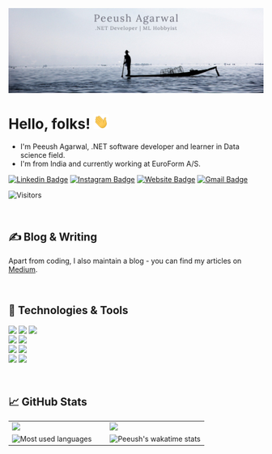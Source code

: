 [![Header](Assets/GH-Banner.png "Header")](https://peeush-the-developer.github.io/)

# Hello, folks! <img src="Assets/wave.gif" width="30px">

- I'm Peeush Agarwal, .NET software developer and learner in Data science field.
- I'm from India and currently working at EuroForm A/S.

[![Linkedin Badge](https://img.shields.io/badge/-PeeushAgarwal-blue?style=flat-square&logo=Linkedin&logoColor=white&link=https://www.linkedin.com/in/peeushagarwal/)](https://www.linkedin.com/in/peeushagarwal/)
[![Instagram Badge](https://img.shields.io/badge/-peeushagarwal-e4405f?style=flat-square&logo=Instagram&logoColor=white&link=https://www.instagram.com/peeushagarwal/)](https://www.instagram.com/peeushagarwal/)
[![Website Badge](https://img.shields.io/badge/-peeush.agarwal.dev-e34f26?style=flat-square&logo=HTML5&logoColor=white&link=https://peeush.agarwal.dev/)](https://peeush.agarwal.dev/)
[![Gmail Badge](https://img.shields.io/badge/-agarwal.peeush-d14836?style=flat-square&logo=Gmail&logoColor=white&link=mailto:agarwal.peeush@gmail.com)](mailto:agarwal.peeush@gmail.com)

![Visitors](https://visitor-badge.glitch.me/badge?page_id=peeush-the-developer.peeush-the-developer)

<br/>

## &#x270d; Blog & Writing

Apart from coding, I also maintain a blog - you can find my articles on [Medium](https://peeushagarwal.medium.com/).

<br/>

## 🔧 Technologies & Tools

![](https://img.shields.io/badge/Code-C--Sharp-informational?style=flat&logo=dot-net&logoColor=white&color=2bbc8a)
![](https://img.shields.io/badge/Code-Python-informational?style=flat&logo=python&logoColor=white&color=2bbc8a)
![](https://img.shields.io/badge/Code-JavaScript-informational?style=flat&logo=javascript&logoColor=white&color=2bbc8a)  
![](https://img.shields.io/badge/Editor-VS_2019-informational?style=flat&logo=visual-studio&logoColor=white&color=2bbc8a)
![](https://img.shields.io/badge/Editor-VS_Code-informational?style=flat&logo=Visual-studio-code&logoColor=white&color=2bbc8a)  
![](https://img.shields.io/badge/Data-MS--SQL--Server-informational?style=flat&logo=microsoft-sql-server&logoColor=white&color=2bbc8a)
![](https://img.shields.io/badge/Data-PowerBI-informational?style=flat&logo=power-bi&logoColor=white&color=2bbc8a)  
![](https://img.shields.io/badge/Cloud-Azure-informational?style=flat&logo=microsoft-azure&logoColor=white&color=2bbc8a)
![](https://img.shields.io/badge/Cloud-AWS-informational?style=flat&logo=amazon&logoColor=white&color=2bbc8a)

<br/>

## &#x1f4c8; GitHub Stats

<table>
     <tr>
          <td width="50%"><img src ="https://github-readme-stats.vercel.app/api?username=peeush-the-developer&show_icons=true&theme=gotham&hide_border=true" /></td>
          <td><img src ="https://github-readme-streak-stats.herokuapp.com?user=peeush-the-developer&theme=gotham&hide_border=true" /></td>
     </tr>
     <tr>
          <td  width="50%"><img src="https://github-readme-stats.vercel.app/api/top-langs/?username=peeush-the-developer&theme=gotham&hide=shell,jupyter%20notebook&langs_count=3&layout=compact&hide_border=true" alt="Most used languages" /></td>
          <td><img src="https://github-readme-stats.vercel.app/api/wakatime?username=peeushagarwal&theme=gotham&layout=compact&hide_border=true" alt="Peeush's wakatime stats" /></td>
     </tr>
</table>
